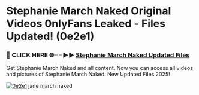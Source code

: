 # Stephanie March Naked Original Videos 0nlyFans Leaked - Files Updated! (0e2e1)

<h3>🔴 CLICK HERE 🌐==►► <a href="https://tinyurl.com/up5wt9bj" rel="nofollow">Stephanie March Naked Updated Files</a></h3>

Get Stephanie March Naked and all content. Now you can access all videos and pictures of Stephanie March Naked. New Updated Files 2025!

[![0e2e1](https://i.imgur.com/ABiUzMV.gif)](https://tinyurl.com/up5wt9bj)
jane march naked